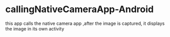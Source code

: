 # callingNativeCameraApp-Android
this app calls the native camera app ,after the image is captured, it  displays the image in its own activity
